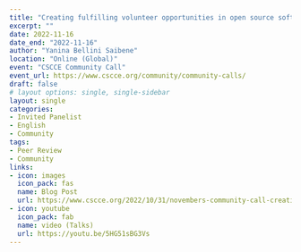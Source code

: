 ```yaml
---
title: "Creating fulfilling volunteer opportunities in open source software communities"
excerpt: ""
date: 2022-11-16
date_end: "2022-11-16"
author: "Yanina Bellini Saibene"
location: "Online (Global)"
event: "CSCCE Community Call"
event_url: https://www.cscce.org/community/community-calls/
draft: false
# layout options: single, single-sidebar
layout: single
categories:
- Invited Panelist
- English
- Community
tags:
- Peer Review
- Community
links:
- icon: images
  icon_pack: fas
  name: Blog Post
  url: https://www.cscce.org/2022/10/31/novembers-community-call-creating-fulfilling-volunteer-opportunities-in-open-source-software-communities/
- icon: youtube
  icon_pack: fab
  name: video (Talks)
  url: https://youtu.be/5HG51sBG3Vs
---
```


